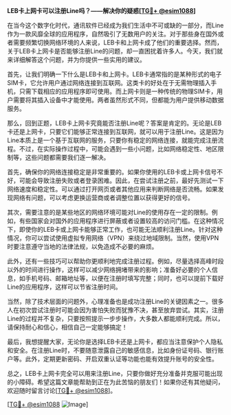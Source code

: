 **LEB卡上网卡可以注册Line吗？——解决你的疑惑[[TG💪+ @esim1088](https://t.me/s/esim1088)]**

在当今这个数字化时代，通讯软件已经成为我们生活中不可或缺的一部分，而Line作为一款风靡全球的应用程序，自然吸引了无数用户的关注。对于那些身在国外或者需要频繁切换网络环境的人来说，LEB卡和上网卡成了他们的重要选择。然而，关于LEB卡上网卡是否能够注册Line的问题，却一直困扰着许多人。今天，我们就来详细解答这个问题，并为你提供一些实用的建议。

首先，让我们明确一下什么是LEB卡和上网卡。LEB卡通常指的是某种形式的电子SIM卡，它允许用户通过网络连接到互联网。这类卡的好处在于无需物理插入手机，只需下载相应的应用程序即可使用。而上网卡则是一种传统的物理SIM卡，用户需要将其插入设备中才能使用。两者虽然形式不同，但都能为用户提供移动数据服务。

那么，回到正题，LEB卡上网卡究竟能否注册Line呢？答案是肯定的。无论是LEB卡还是上网卡，只要它们能够正常连接到互联网，就可以用于注册Line。这是因为Line本质上是一个基于互联网的服务，只要你有稳定的网络连接，就能完成注册流程。不过，在实际操作过程中，可能会遇到一些小问题，比如网络稳定性、地区限制等，这些问题都需要我们逐一解决。

首先，确保你的网络连接稳定是非常重要的。如果你使用的LEB卡或上网卡信号不好，可能会导致注册失败或者登录困难。因此，在尝试注册之前，最好先测试一下网络速度和稳定性。可以通过打开网页或者其他应用来判断网络是否流畅。如果发现网络有问题，可以考虑更换运营商或者调整位置以获得更好的信号。

其次，需要注意的是某些地区的网络环境可能对Line的使用存在一定的限制。例如，有些国家会对国外的应用程序进行屏蔽或者设置较高的访问门槛。在这种情况下，即使你的LEB卡或上网卡能够正常工作，也可能无法顺利注册Line。针对这种情况，你可以尝试使用虚拟专用网络（VPN）来绕过地域限制。当然，使用VPN时要注意遵守当地的法律法规，以免造成不必要的麻烦。

此外，还有一些技巧可以帮助你更顺利地完成注册过程。例如，尽量选择高峰时段以外的时间进行操作，这样可以减少网络拥堵带来的影响；准备好必要的个人信息，如手机号码、邮箱地址等，以便在注册时填写完整；同时，也可以提前下载好Line的应用程序，这样可以节省注册时间。

当然，除了技术层面的问题外，心理准备也是成功注册Line的关键因素之一。很多人在初次尝试注册时可能会因为害怕失败而犹豫不决，甚至放弃尝试。其实，注册Line的过程并不复杂，只要按照提示一步步操作，大多数人都能顺利完成。所以，请保持耐心和信心，相信自己一定能够搞定！

最后，我想提醒大家，无论你是选择LEB卡还是上网卡，都应当注意保护个人隐私和安全。在注册Line时，不要随意泄露自己的敏感信息，比如身份证号码、银行账户等。此外，定期更新密码、开启双重认证等功能也能有效提升账号的安全性。

总之，LEB卡上网卡完全可以用来注册Line，只要你做好充分准备并克服可能出现的小障碍。希望这篇文章能帮助到正在为此苦恼的朋友们！如果你还有其他疑问，欢迎随时留言讨论[[TG💪+ @esim1088](https://t.me/s/esim1088)]。

[[TG💪+ @esim1088](https://t.me/s/esim1088) ![Image](https://i.postimg.cc/4NQfJmqS/Snipaste-2025-05-13-00-14-12.png)]